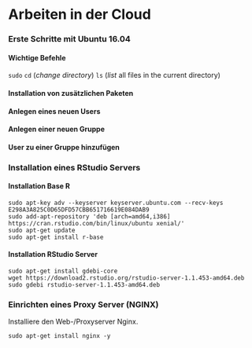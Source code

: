 # Arbeiten in der Cloud

### Erste Schritte mit Ubuntu 16.04

#### Wichtige Befehle

`sudo` 
`cd` (_change directory_)
`ls` (_list_ all files in the current directory)

#### Installation von zusätzlichen Paketen

#### Anlegen eines neuen Users

#### Anlegen einer neuen Gruppe

#### User zu einer Gruppe hinzufügen



### Installation eines RStudio Servers

#### Installation Base R
```{bash}
sudo apt-key adv --keyserver keyserver.ubuntu.com --recv-keys E298A3A825C0D65DFD57CBB651716619E084DAB9
sudo add-apt-repository 'deb [arch=amd64,i386] https://cran.rstudio.com/bin/linux/ubuntu xenial/'
sudo apt-get update
sudo apt-get install r-base
```

#### Installation RStudio Server
```{bash}
sudo apt-get install gdebi-core
wget https://download2.rstudio.org/rstudio-server-1.1.453-amd64.deb
sudo gdebi rstudio-server-1.1.453-amd64.deb
```



### Einrichten eines Proxy Server (NGINX)

Installiere den Web-/Proxyserver Nginx.

```{bash}
sudo apt-get install nginx -y
```